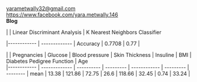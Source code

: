 
<yarametwally32@gmail.com>  
<https://www.facebook.com/yara.metwally.146>    
**Blog**

 |      |  	Linear Discriminant Analysis | K Nearest Neighbors Classifier

|------------ | ------------- |
Accuracy | 	0.7708 | 	0.77 | 



 |      | Pregnancies | Glucose | Blood pressure | Skin Thickness | Insuline | BMI |	Diabetes Pedigree Function |	Age   
|------------ | ------------- | ---------- | --------- | ------------ | --------- | -------- | 
mean | 13.38 | 	121.86 | 	72.75 | 	26.6 | 	118.66 | 	32.45 | 	0.74 | 	33.24 |
    


